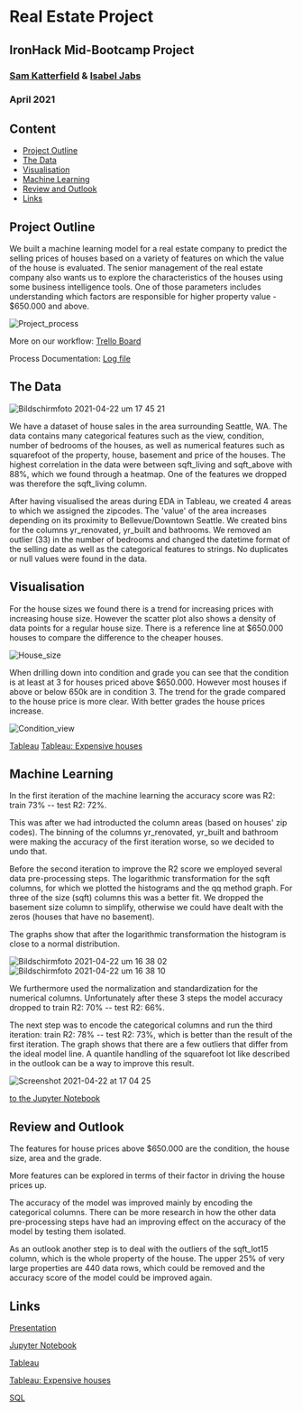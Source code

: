 # Real Estate Project 
## IronHack Mid-Bootcamp Project 
### [Sam Katterfield](https://github.com/samcana) & [Isabel Jabs](https://github.com/IsabelJabs)
### April 2021

## Content

- [Project Outline](#project-outline)
- [The Data](#the-data)
- [Visualisation](#visualisation)
- [Machine Learning](#machine-learning)
- [Review and Outlook](#review-and-outlook)
- [Links](#links)

## Project Outline

We built a machine learning model for a real estate company to predict the selling prices of houses based on a variety of features on which the value of the house is evaluated. 
The senior management of the real estate company also wants us to explore the characteristics of the houses using some business intelligence tools. One of those parameters includes understanding which factors are responsible for higher property value - $650.000 and above.

![Project_process](https://user-images.githubusercontent.com/81168853/115729162-7858de80-a385-11eb-9281-ccc290097ab7.png)

More on our workflow: [Trello Board](https://trello.com/b/ebLY8eYt/realestateproject)

Process Documentation: [Log file](https://docs.google.com/document/d/1vGG2OElHPCnsIPhQQ6l-QAzZkvlcBCnOHNquINd_YxM)

## The Data

![Bildschirmfoto 2021-04-22 um 17 45 21](https://user-images.githubusercontent.com/81168853/115744104-8d883a00-a392-11eb-9ef3-4654a0902a26.png)

We have a dataset of house sales in the area surrounding Seattle, WA. The data contains many categorical features such as the view, condition, number of bedrooms of the houses, as well as numerical features such as squarefoot of the property, house, basement and price of the houses. 
The highest correlation in the data were between sqft_living and sqft_above with 88%, which we found through a heatmap. One of the features we dropped was therefore the sqft_living column.

After having visualised the areas during EDA in Tableau, we created 4 areas to which we assigned the zipcodes. The 'value' of the area increases depending on its proximity to Bellevue/Downtown Seattle. We created bins for the columns yr_renovated, yr_built and bathrooms. 
We removed an outlier (33) in the number of bedrooms and changed the datetime format of the selling date as well as the categorical features to strings.
No duplicates or null values were found in the data. 

## Visualisation

For the house sizes we found there is a trend for increasing prices with increasing house size. However the scatter plot also shows a density of data points for a regular house size. There is a reference line at $650.000 houses to compare the difference to the cheaper houses.

![House_size](https://user-images.githubusercontent.com/81168853/115725218-f0bda080-a381-11eb-9c47-68dc8d388599.png)

When drilling down into condition and grade you can see that the condition is at least at 3 for houses priced above $650.000. However most houses if above or below 650k are in condition 3. 
The trend for the grade compared to the house price is more clear. With better grades the house prices increase. 

![Condition_view](https://user-images.githubusercontent.com/81168853/115725250-f915db80-a381-11eb-8fee-f33ab584eb4d.png)

[Tableau](https://public.tableau.com/profile/sam.katterfield#!/vizhome/Tableau_Task_16190903588900/Project_House_Story?publish=yes)
[Tableau: Expensive houses](https://public.tableau.com/profile/isabeljabs#!/vizhome/Project_House/Areas?publish=yes)

## Machine Learning 
In the first iteration of the machine learning the accuracy score was R2: train 73% -- test R2: 72%.

This was after we had introducted the column areas (based on houses' zip codes). The binning of the columns yr_renovated, yr_built and bathroom were making the accuracy of the first iteration worse, so we decided to undo that. 

Before the second iteration to improve the R2 score we employed several data pre-processing steps. The logarithmic transformation for the sqft columns, for which we plotted the histograms and the qq method graph. For three of the size (sqft) columns this was a better fit. We dropped the basement size column to simplify, otherwise we could have dealt with the zeros (houses that have no basement). 

The graphs show that after the logarithmic transformation the histogram is close to a normal distribution. 

![Bildschirmfoto 2021-04-22 um 16 38 02](https://user-images.githubusercontent.com/81168853/115733627-57928800-a389-11eb-9051-cd2ee816c3da.png)
![Bildschirmfoto 2021-04-22 um 16 38 10](https://user-images.githubusercontent.com/81168853/115733644-5b260f00-a389-11eb-873b-c3b32a4b4601.png)

We furthermore used the normalization and standardization for the numerical columns. Unfortunately after these 3 steps the model accuracy dropped to train R2: 70% -- test R2: 66%.

The next step was to encode the categorical columns and run the third iteration: train R2: 78% -- test R2: 73%, which is better than the result of the first iteration. 
The graph shows that there are a few outliers that differ from the ideal model line. A quantile handling of the squarefoot lot like described in the outlook can be a way to improve this result.

![Screenshot 2021-04-22 at 17 04 25](https://user-images.githubusercontent.com/81168853/115740804-785ddc00-a38f-11eb-9cc1-f52230e25293.png)

[to the Jupyter Notebook](https://github.com/samcana/project_house/blob/main/JupyterNotebook/machine_learning_real_estate.ipynb)

## Review and Outlook
The features for house prices above $650.000 are the condition, the house size, area and the grade. 

More features can be explored in terms of their factor in driving the house prices up.

The accuracy of the model was improved mainly by encoding the categorical columns. There can be more research in how the other data pre-processing steps have had an improving effect on the accuracy of the model by testing them isolated. 

As an outlook another step is to deal with the outliers of the sqft_lot15 column, which is the whole property of the house. The upper 25% of very large properties are 440 data rows, which could be removed and the accuracy score of the model could be improved again.   

## Links
[Presentation](https://docs.google.com/presentation/d/15ReH73ckD4kU4OfbE6p0_4IH5iOdUybCF8ErZlP1mZI/edit#slide=id.g59d6898307_0_0)

[Jupyter Notebook](https://github.com/samcana/project_house/blob/main/JupyterNotebook/machine_learning_real_estate.ipynb)

[Tableau](https://public.tableau.com/profile/sam.katterfield#!/vizhome/Tableau_Task_16190903588900/Project_House_Story?publish=yes)

[Tableau: Expensive houses](https://public.tableau.com/profile/isabeljabs#!/vizhome/Project_House/Areas?publish=yes)

[SQL](https://github.com/samcana/project_house/blob/main/SQL/SQL_Queries.sql)
